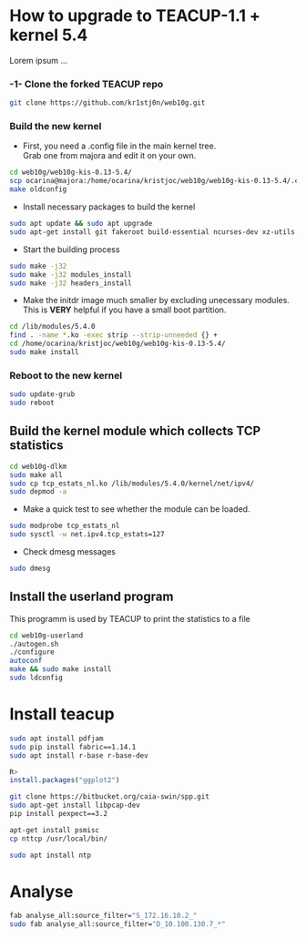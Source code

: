 # How to upgrade to TEACUP-1.1 + kernel 5.4

Lorem ipsum ...

### -1- Clone the forked TEACUP repo

```bash
git clone https://github.com/kr1stj0n/web10g.git
```

### Build the new kernel
- First, you need a .config file in the main kernel tree.<br/>
  Grab one from majora and edit it on your own.

```bash
cd web10g/web10g-kis-0.13-5.4/
scp ocarina@majora:/home/ocarina/kristjoc/web10g/web10g-kis-0.13-5.4/.config .
make oldconfig
```

- Install necessary packages to build the kernel

```bash
sudo apt update && sudo apt upgrade
sudo apt-get install git fakeroot build-essential ncurses-dev xz-utils libssl-dev bc flex libelf-dev bison
```

- Start the building process

```bash
sudo make -j32
sudo make -j32 modules_install
sudo make -j32 headers_install
```

- Make the initdr image much smaller by excluding unecessary modules.<br/>
This is **VERY** helpful if you have a small boot partition.

```bash
cd /lib/modules/5.4.0
find . -name *.ko -exec strip --strip-unneeded {} +
cd /home/ocarina/kristjoc/web10g/web10g-kis-0.13-5.4/
sudo make install
```

### Reboot to the new kernel

```bash
sudo update-grub
sudo reboot
```

## Build the kernel module which collects TCP statistics

```bash
cd web10g-dlkm
sudo make all
sudo cp tcp_estats_nl.ko /lib/modules/5.4.0/kernel/net/ipv4/
sudo depmod -a
```

- Make a quick test to see whether the module can be loaded.

```bash
sudo modprobe tcp_estats_nl
sudo sysctl -w net.ipv4.tcp_estats=127
```
- Check dmesg messages

```bash
sudo dmesg
```

## Install the userland program

This programm is used by TEACUP to print the statistics to a file

```bash
cd web10g-userland
./autogen.sh
./configure
autoconf
make && sudo make install
sudo ldconfig
```

# Install teacup

```bash
sudo apt install pdfjam
sudo pip install fabric==1.14.1
sudo apt install r-base r-base-dev
```

```R
R>
install.packages("ggplot2")
```

```bash
git clone https://bitbucket.org/caia-swin/spp.git
sudo apt-get install libpcap-dev
pip install pexpect==3.2

apt-get install psmisc
cp nttcp /usr/local/bin/

sudo apt install ntp
```
# Analyse

```bash
fab analyse_all:source_filter="S_172.16.10.2_"
sudo fab analyse_all:source_filter="D_10.100.130.7_*"
```

